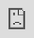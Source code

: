 ```yaml
---
layout: post
title: Walk In The Light
---
```


<div class="video">
  <iframe src="https://streamable.com/s/9chwh/cebg" frameborder="0" width="100%" height="100%" allowfullscreen style="width:100%;height:100%;position:absolute;left:0px;top:0px;overflow:hidden;"></iframe>
</div>
